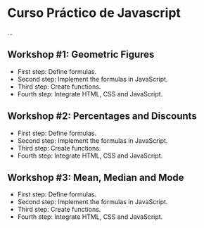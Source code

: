 # Curso Práctico de Javascript

...

## Workshop #1: Geometric Figures

- First step: Define formulas.
- Second step: Implement the formulas in JavaScript.
- Third step: Create functions.
- Fourth step: Integrate HTML, CSS and JavaScript. 

## Workshop #2: Percentages and Discounts

- First step: Define formulas.
- Second step: Implement the formulas in JavaScript.
- Third step: Create functions.
- Fourth step: Integrate HTML, CSS and JavaScript.

## Workshop #3: Mean, Median and Mode

- First step: Define formulas.
- Second step: Implement the formulas in JavaScript.
- Third step: Create functions.
- Fourth step: Integrate HTML, CSS and JavaScript.